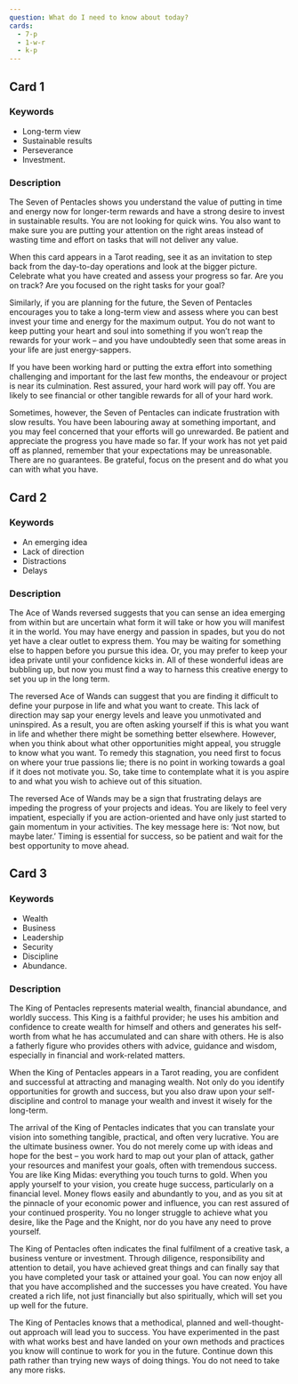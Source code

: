 ```yaml
---
question: What do I need to know about today?
cards:
  - 7-p
  - 1-w-r
  - k-p
---
```


## Card 1
### Keywords
- Long-term view
- Sustainable results
- Perseverance
- Investment.

### Description
The Seven of Pentacles shows you understand the value of putting in time and energy now for longer-term rewards and have a strong desire to invest in sustainable results. You are not looking for quick wins. You also want to make sure you are putting your attention on the right areas instead of wasting time and effort on tasks that will not deliver any value.

When this card appears in a Tarot reading, see it as an invitation to step back from the day-to-day operations and look at the bigger picture. Celebrate what you have created and assess your progress so far. Are you on track? Are you focused on the right tasks for your goal?

Similarly, if you are planning for the future, the Seven of Pentacles encourages you to take a long-term view and assess where you can best invest your time and energy for the maximum output. You do not want to keep putting your heart and soul into something if you won’t reap the rewards for your work – and you have undoubtedly seen that some areas in your life are just energy-sappers.

If you have been working hard or putting the extra effort into something challenging and important for the last few months, the endeavour or project is near its culmination. Rest assured, your hard work will pay off. You are likely to see financial or other tangible rewards for all of your hard work.

Sometimes, however, the Seven of Pentacles can indicate frustration with slow results. You have been labouring away at something important, and you may feel concerned that your efforts will go unrewarded. Be patient and appreciate the progress you have made so far. If your work has not yet paid off as planned, remember that your expectations may be unreasonable. There are no guarantees. Be grateful, focus on the present and do what you can with what you have.


## Card 2
### Keywords
- An emerging idea
- Lack of direction
- Distractions
- Delays

### Description
The Ace of Wands reversed suggests that you can sense an idea emerging from within but are uncertain what form it will take or how you will manifest it in the world. You may have energy and passion in spades, but you do not yet have a clear outlet to express them. You may be waiting for something else to happen before you pursue this idea. Or, you may prefer to keep your idea private until your confidence kicks in. All of these wonderful ideas are bubbling up, but now you must find a way to harness this creative energy to set you up in the long term.

The reversed Ace of Wands can suggest that you are finding it difficult to define your purpose in life and what you want to create. This lack of direction may sap your energy levels and leave you unmotivated and uninspired. As a result, you are often asking yourself if this is what you want in life and whether there might be something better elsewhere. However, when you think about what other opportunities might appeal, you struggle to know what you want. To remedy this stagnation, you need first to focus on where your true passions lie; there is no point in working towards a goal if it does not motivate you. So, take time to contemplate what it is you aspire to and what you wish to achieve out of this situation.

The reversed Ace of Wands may be a sign that frustrating delays are impeding the progress of your projects and ideas. You are likely to feel very impatient, especially if you are action-oriented and have only just started to gain momentum in your activities. The key message here is: ‘Not now, but maybe later.’ Timing is essential for success, so be patient and wait for the best opportunity to move ahead.


## Card 3
### Keywords
- Wealth
- Business
- Leadership
- Security
- Discipline
- Abundance.

### Description
The King of Pentacles represents material wealth, financial abundance, and worldly success. This King is a faithful provider; he uses his ambition and confidence to create wealth for himself and others and generates his self-worth from what he has accumulated and can share with others. He is also a fatherly figure who provides others with advice, guidance and wisdom, especially in financial and work-related matters.

When the King of Pentacles appears in a Tarot reading, you are confident and successful at attracting and managing wealth. Not only do you identify opportunities for growth and success, but you also draw upon your self-discipline and control to manage your wealth and invest it wisely for the long-term.

The arrival of the King of Pentacles indicates that you can translate your vision into something tangible, practical, and often very lucrative. You are the ultimate business owner. You do not merely come up with ideas and hope for the best – you work hard to map out your plan of attack, gather your resources and manifest your goals, often with tremendous success. You are like King Midas: everything you touch turns to gold. When you apply yourself to your vision, you create huge success, particularly on a financial level. Money flows easily and abundantly to you, and as you sit at the pinnacle of your economic power and influence, you can rest assured of your continued prosperity. You no longer struggle to achieve what you desire, like the Page and the Knight, nor do you have any need to prove yourself.

The King of Pentacles often indicates the final fulfilment of a creative task, a business venture or investment. Through diligence, responsibility and attention to detail, you have achieved great things and can finally say that you have completed your task or attained your goal. You can now enjoy all that you have accomplished and the successes you have created. You have created a rich life, not just financially but also spiritually, which will set you up well for the future.

The King of Pentacles knows that a methodical, planned and well-thought-out approach will lead you to success. You have experimented in the past with what works best and have landed on your own methods and practices you know will continue to work for you in the future. Continue down this path rather than trying new ways of doing things. You do not need to take any more risks.
